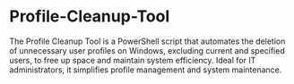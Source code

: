 # Profile-Cleanup-Tool
The Profile Cleanup Tool is a PowerShell script that automates the deletion of unnecessary user profiles on Windows, excluding current and specified users, to free up space and maintain system efficiency. Ideal for IT administrators, it simplifies profile management and system maintenance.
